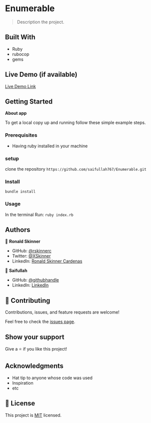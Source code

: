 # Enumerable

> Description the project.


## Built With

- Ruby
- rubocop
- gems

## Live Demo (if available)

[Live Demo Link](https://livedemo.com)


## Getting Started

**About app**


To get a local copy up and running follow these simple example steps.

### Prerequisites
- Having ruby installed in your machine

### setup
clone the repository `https://github.com/saifullah767/Enumerable.git`

### Install

`bundle install`

### Usage
In the terminal Run: `ruby index.rb`



## Authors

👤 **Ronald Skinner**

- GitHub: [@rskinnerc](https://github.com/rskinnerc)
- Twitter: [@XSkinner](https://twitter.com/XSkinner)
- LinkedIn: [Ronald Skinner Cardenas](https://www.linkedin.com/in/rskinnerc/)


👤 **Saifullah**

- GitHub: [@githubhandle](https://github.com/saifullah767)
- LinkedIn: [LinkedIn](https://linkedin.com/in/saifkj)

## 🤝 Contributing

Contributions, issues, and feature requests are welcome!

Feel free to check the [issues page](../../issues/).

## Show your support

Give a ⭐️ if you like this project!

## Acknowledgments

- Hat tip to anyone whose code was used
- Inspiration
- etc

## 📝 License

This project is [MIT](./MIT.md) licensed.
